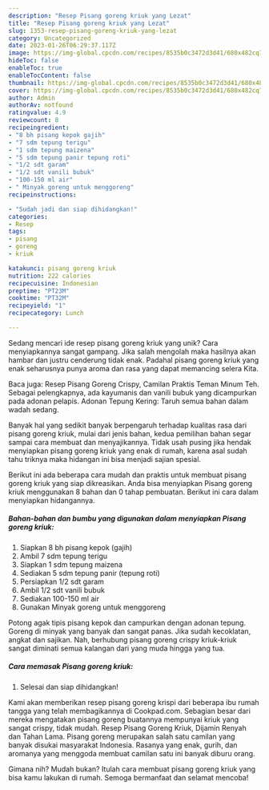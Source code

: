 ```yaml
---
description: "Resep Pisang goreng kriuk yang Lezat"
title: "Resep Pisang goreng kriuk yang Lezat"
slug: 1353-resep-pisang-goreng-kriuk-yang-lezat
category: Uncategorized
date: 2023-01-26T06:29:37.117Z
image: https://img-global.cpcdn.com/recipes/8535b0c3472d3d41/680x482cq70/pisang-goreng-kriuk-foto-resep-utama.jpg
hideToc: false
enableToc: true
enableTocContent: false
thumbnail: https://img-global.cpcdn.com/recipes/8535b0c3472d3d41/680x482cq70/pisang-goreng-kriuk-foto-resep-utama.jpg
cover: https://img-global.cpcdn.com/recipes/8535b0c3472d3d41/680x482cq70/pisang-goreng-kriuk-foto-resep-utama.jpg
author: Admin
authorAv: notfound
ratingvalue: 4.9
reviewcount: 8
recipeingredient:
- "8 bh pisang kepok gajih"
- "7 sdm tepung terigu"
- "1 sdm tepung maizena"
- "5 sdm tepung panir tepung roti"
- "1/2 sdt garam"
- "1/2 sdt vanili bubuk"
- "100-150 ml air"
- " Minyak goreng untuk menggoreng"
recipeinstructions:

- "Sudah jadi dan siap dihidangkan!"
categories:
- Resep
tags:
- pisang
- goreng
- kriuk

katakunci: pisang goreng kriuk 
nutrition: 222 calories
recipecuisine: Indonesian
preptime: "PT23M"
cooktime: "PT32M"
recipeyield: "1"
recipecategory: Lunch

---
```





Sedang mencari ide resep pisang goreng kriuk yang unik? Cara menyiapkannya sangat gampang. Jika salah mengolah maka hasilnya akan hambar dan justru cenderung tidak enak. Padahal pisang goreng kriuk yang enak seharusnya punya aroma dan rasa yang dapat memancing selera Kita.





Baca juga: Resep Pisang Goreng Crispy, Camilan Praktis Teman Minum Teh. Sebagai pelengkapnya, ada kayumanis dan vanili bubuk yang dicampurkan pada adonan pelapis. Adonan Tepung Kering: Taruh semua bahan dalam wadah sedang.

Banyak hal yang sedikit banyak berpengaruh terhadap kualitas rasa dari pisang goreng kriuk, mulai dari jenis bahan, kedua pemilihan bahan segar sampai cara membuat dan menyajikannya. Tidak usah pusing jika hendak menyiapkan pisang goreng kriuk yang enak di rumah, karena asal sudah tahu triknya maka hidangan ini bisa menjadi sajian spesial.






Berikut ini ada beberapa cara mudah dan praktis untuk membuat pisang goreng kriuk yang siap dikreasikan. Anda bisa menyiapkan Pisang goreng kriuk menggunakan 8 bahan dan 0 tahap pembuatan. Berikut ini cara dalam menyiapkan hidangannya.

<!--inarticleads1-->

##### Bahan-bahan dan bumbu yang digunakan dalam menyiapkan Pisang goreng kriuk:

1. Siapkan 8 bh pisang kepok (gajih)
1. Ambil 7 sdm tepung terigu
1. Siapkan 1 sdm tepung maizena
1. Sediakan 5 sdm tepung panir (tepung roti)
1. Persiapkan 1/2 sdt garam
1. Ambil 1/2 sdt vanili bubuk
1. Sediakan 100-150 ml air
1. Gunakan  Minyak goreng untuk menggoreng


Potong agak tipis pisang kepok dan campurkan dengan adonan tepung. Goreng di minyak yang banyak dan sangat panas. Jika sudah kecoklatan, angkat dan sajikan. Nah, berhubung pisang goreng crispy kriuk-kriuk sangat diminati semua kalangan dari yang muda hingga yang tua. 

<!--inarticleads2-->

##### Cara memasak Pisang goreng kriuk:


1. Selesai dan siap dihidangkan!

Kami akan memberikan resep pisang goreng krispi dari beberapa ibu rumah tangga yang telah membagikannya di Cookpad.com. Sebagian besar dari mereka mengatakan pisang goreng buatannya mempunyai kriuk yang sangat crispy, tidak mudah. Resep Pisang Goreng Kriuk, Dijamin Renyah dan Tahan Lama. Pisang goreng merupakan salah satu camilan yang banyak disukai masyarakat Indonesia. Rasanya yang enak, gurih, dan aromanya yang menggoda membuat camilan satu ini banyak diburu orang. 

Gimana nih? Mudah bukan? Itulah cara membuat pisang goreng kriuk yang bisa kamu lakukan di rumah. Semoga bermanfaat dan selamat mencoba!

